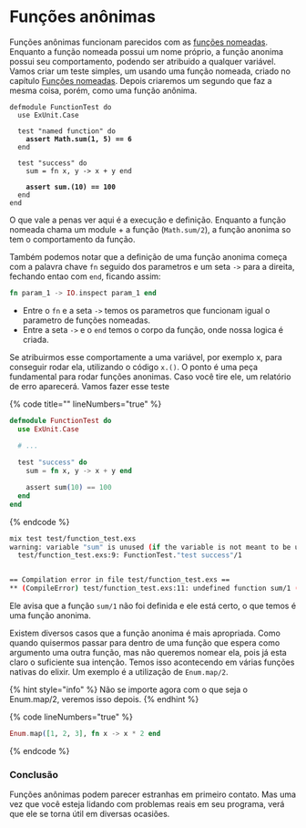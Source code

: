 # Funções anônimas

Funções anônimas funcionam parecidos com as [funções nomeadas](nomeadas.md). Enquanto a função nomeada possui um nome próprio, a função anonima possui seu comportamento, podendo ser atribuido a qualquer variável. Vamos criar um teste simples, um usando uma função nomeada, criado no capítulo [Funções nomeadas](nomeadas.md). Depois criaremos um segundo que faz a mesma coisa, porém, como uma função anônima.

<pre class="language-elixir" data-title="" data-line-numbers><code class="lang-elixir">defmodule FunctionTest do
  use ExUnit.Case

  test "named function" do
<strong>    assert Math.sum(1, 5) == 6
</strong>  end

  test "success" do
    sum = fn x, y -> x + y end

<strong>    assert sum.(10) == 100
</strong>  end
end
</code></pre>

O que vale a penas ver aqui é a execução e definição. Enquanto a função nomeada chama um module + a função (`Math.sum/2`), a função anonima so tem o comportamento da função.&#x20;

Também podemos notar que a definição de uma função anonima começa com a palavra chave `fn` seguido dos parametros e um seta `->` para a direita, fechando entao com `end`, ficando assim:

```elixir
fn param_1 -> IO.inspect param_1 end
```

* Entre o `fn` e a seta `->` temos os parametros que funcionam igual o parametro de funções nomeadas.&#x20;
* Entre a seta `->` e o `end` temos o corpo da função, onde nossa logica é criada.

Se atribuirmos esse comportamente a uma variável, por exemplo x, para conseguir rodar ela, utilizando o código `x.()`. O ponto é uma peça fundamental para rodar funções anonimas. Caso você tire ele, um relatório de erro aparecerá. Vamos fazer esse teste

{% code title="" lineNumbers="true" %}
```elixir
defmodule FunctionTest do
  use ExUnit.Case

  # ...
  
  test "success" do
    sum = fn x, y -> x + y end

    assert sum(10) == 100
  end
end
```
{% endcode %}

```sh
mix test test/function_test.exs
warning: variable "sum" is unused (if the variable is not meant to be used, prefix it with an underscore)
  test/function_test.exs:9: FunctionTest."test success"/1


== Compilation error in file test/function_test.exs ==
** (CompileError) test/function_test.exs:11: undefined function sum/1 (expected FunctionTest to define such a function or for it to be imported, but none are available)
```

Ele avisa que a função `sum/1` não foi definida e ele está certo, o que temos é uma função anonima.

Existem diversos casos que a função anonima é mais apropriada. Como quando quisermos passar para dentro de uma função que espera como argumento uma outra função, mas não queremos nomear ela, pois já esta claro o suficiente sua intenção. Temos isso acontecendo em várias funções nativas do elixir. Um exemplo é a utilização de `Enum.map/2`.

{% hint style="info" %}
Não se importe agora com o que seja o Enum.map/2, veremos isso depois.
{% endhint %}

{% code lineNumbers="true" %}
```elixir
Enum.map([1, 2, 3], fn x -> x * 2 end
```
{% endcode %}

### Conclusão

Funções anônimas podem parecer estranhas em primeiro contato. Mas uma vez que você esteja lidando com problemas reais em seu programa, verá que ele se torna útil em diversas ocasiões.
